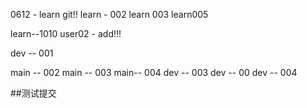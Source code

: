 0612 - learn git!!
learn - 002
learn 003
learn005

learn--1010
user02 - add!!!

dev -- 001

main -- 002
main -- 003
main-- 004
dev -- 003
dev -- 00
dev -- 004

##测试提交

